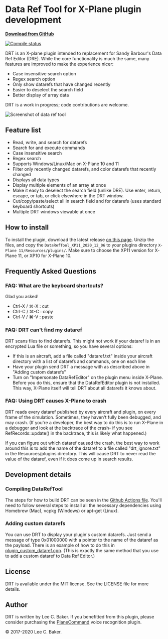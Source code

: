 # Data Ref Tool for X-Plane plugin development

**[Download from GitHub](https://github.com/leecbaker/datareftool/releases)**

[![Compile status](https://github.com/leecbaker/datareftool/workflows/Compile/badge.svg)](https://github.com/leecbaker/datareftool/actions)

DRT is an X-plane plugin intended to replacement for Sandy Barbour's Data Ref Editor (DRE). While the core functionality is much the same, many features are improved to make the experience nicer:

* Case insensitive search option
* Regex search option
* Only show datarefs that have changed recently
* Easier to deselect the search field
* Better display of array data

DRT is a work in progress; code contributions are welcome.

![Screenshot of data ref tool](doc/datareftool.png)

## Feature list

* Read, write, and search for datarefs
* Search for and execute commands
* Case insensitive search
* Regex search
* Supports Windows/Linux/Mac on X-Plane 10 and 11
* Filter only recently changed datarefs, and color datarefs that recently changed
* Displays all data types
* Display multiple elements of an array at once
* Make it easy to deselect the search field (unlike DRE). Use enter, return, escape, or tab, or click elsewhere in the DRT window.
* Cut/copy/paste/select all in search field and for datarefs (uses standard keyboard shortcuts)
* Multiple DRT windows viewable at once

## How to install

To install the plugin, download the latest release [on this page](https://github.com/leecbaker/datareftool/releases). Unzip the files, and copy the `DataRefTool_XP11_2020_12_06` to your plugins directory `X-Plane 11/Resources/plugins/`. Make sure to choose the XP11 version for X-Plane 11, or XP10 for X-Plane 10.

## Frequently Asked Questions

### FAQ: What are the keyboard shortcuts?

Glad you asked!

* Ctrl-X / &#8984;-X : cut
* Ctrl-C / &#8984;-C : copy
* Ctrl-V / &#8984;-V : paste

### FAQ: DRT can't find my dataref

DRT scans files to find datarefs. This might not work if your dataref is in an encrypted Lua file or something, so you have several options:

* If this is an aircraft, add a file called "dataref.txt" inside your aircraft directory with a list of datarefs and commands, one on each line
* Have your plugin send DRT a message with as described above in "Adding custom datarefs"
* Turn on "Impersonate DataRefEditor" on the plugin menu inside X-Plane. Before you do this, ensure that the DataRefEditor plugin is not installed. This way, X-Plane itself will tell DRT about all datarefs it knows about.

### FAQ: Using DRT causes X-Plane to crash

DRT reads every dataref published by every aircraft and plugin, on every frame of the simulation. Sometimes, they haven't fully been debugged, and may crash. (If you're a developer, the best way to do this is to run X-Plane in a debugger and look at the backtrace of the crash- if you see RefRecords::update() in the backtrace, this is likely what happened.)

If you can figure out which dataref caused the crash, the best way to work around this is to add the name of the dataref to a file called "drt_ignore.txt" in the Resources/plugins directory. This will cause DRT to never read the value of the dataref, even if it does come up in search results.

## Development details

### Compiling DataRefTool

The steps for how to build DRT can be seen in the [Github Actions file](.github/workflows/build.yml). You'll need to follow several steps to install all the necessary dependencies using Homebrew (Mac), vcpkg (Windows) or apt-get (Linux).

### Adding custom datarefs

You can use DRT to display your plugin's custom datarefs. Just send a message of type 0x01000000 with a pointer to the name of the dataref as the payload. There is an example of how to do this in [plugin_custom_dataref.cpp](src/plugin_custom_dataref.cpp). (This is exactly the same method that you use to add a custom dataref to Data Ref Editor.)

## License

DRT is available under the MIT license. See the LICENSE file for more details.

## Author

DRT is written by Lee C. Baker. If you benefitted from this plugin, please consider purchasing the [PlaneCommand](https://planecommand.com) voice recognition plugin.

&copy; 2017-2020 Lee C. Baker.
